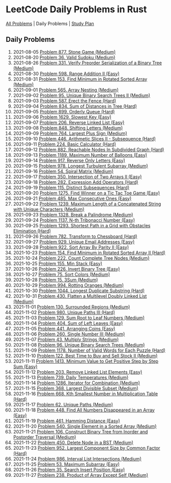 LeetCode Daily Problems in Rust
===============================

[All Problems](README.md) | Daily Problems | [Study Plan](STUDY_PLAN.md)

Daily Problems
--------------

1. 2021-08-05 [Problem 877. Stone Game (Medium)](problem_0877/)
2. 2021-08-20 [Problem 36. Valid Sudoku (Medium)](problem_0036/)
3. 2021-08-26 [Problem 331. Verify Preorder Serialization of a Binary Tree (Medium)](problem_0331/)
4. 2021-08-30 [Problem 598. Range Addition II (Easy)](problem_0598/)
5. 2021-08-31 [Problem 153. Find Minimum in Rotated Sorted Array (Medium)](problem_0153/)
6. 2021-09-01 [Problem 565. Array Nesting (Medium)](problem_0565/)
7. 2021-09-02 [Problem 95. Unique Binary Search Trees II (Medium)](problem_0095/)
8. 2021-09-03 [Problem 587. Erect the Fence (Hard)](problem_0587/)
9. 2021-09-04 [Problem 834. Sum of Distances in Tree (Hard)](problem_0834/)
10. 2021-09-05 [Problem 899. Orderly Queue (Hard)](problem_0899/)
11. 2021-09-06 [Problem 1629. Slowest Key (Easy)](problem_1629/)
12. 2021-09-07 [Problem 206. Reverse Linked List (Easy)](problem_0206/)
13. 2021-09-08 [Problem 848. Shifting Letters (Medium)](problem_0848/)
14. 2021-09-09 [Problem 764. Largest Plus Sign (Medium)](problem_0764/)
15. 2021-09-10 [Problem 446. Arithmetic Slices II - Subsequence (Hard)](problem_0446/)
16. 2021-09-11 [Problem 224. Basic Calculator (Hard)](problem_0224/)
17. 2021-09-12 [Problem 882. Reachable Nodes In Subdivided Graph (Hard)](problem_0882/)
18. 2021-09-13 [Problem 1189. Maximum Number of Balloons (Easy)](problem_1189/)
19. 2021-09-14 [Problem 917. Reverse Only Letters (Easy)](problem_0917/)
20. 2021-09-15 [Problem 978. Longest Turbulent Subarray (Medium)](problem_0978/)
21. 2021-09-16 [Problem 54. Spiral Matrix (Medium)](problem_0054/)
22. 2021-09-17 [Problem 350. Intersection of Two Arrays II (Easy)](problem_0350/)
23. 2021-09-18 [Problem 282. Expression Add Operators (Hard)](problem_0282/)
24. 2021-09-19 [Problem 115. Distinct Subsequences (Hard)](problem_0115/)
25. 2021-09-20 [Problem 1275. Find Winner on a Tic Tac Toe Game (Easy)](problem_1275/)
26. 2021-09-21 [Problem 485. Max Consecutive Ones (Easy)](problem_0485/)
27. 2021-09-22 [Problem 1239. Maximum Length of a Concatenated String with Unique Characters (Medium)](problem_1239/)
28. 2021-09-23 [Problem 1328. Break a Palindrome (Medium)](problem_1328/)
29. 2021-09-24 [Problem 1137. N-th Tribonacci Number (Easy)](problem_1137/)
30. 2021-09-25 [Problem 1293. Shortest Path in a Grid with Obstacles Elimination (Hard)](problem_1293/)
31. 2021-09-26 [Problem 782. Transform to Chessboard (Hard)](problem_0782/)
32. 2021-09-27 [Problem 929. Unique Email Addresses (Easy)](problem_0929/)
33. 2021-09-28 [Problem 922. Sort Array By Parity II (Easy)](problem_0922/)
34. 2021-10-23 [Problem 154. Find Minimum in Rotated Sorted Array II (Hard)](problem_0154/)
35. 2021-10-24 [Problem 222. Count Complete Tree Nodes (Medium)](problem_0222/)
36. 2021-10-25 [Problem 155. Min Stack (Easy)](problem_0155/)
37. 2021-10-26 [Problem 226. Invert Binary Tree (Easy)](problem_0226/)
38. 2021-10-27 [Problem 75. Sort Colors (Medium)](problem_0075/)
39. 2021-10-28 [Problem 15. 3Sum (Medium)](problem_0015/)
40. 2021-10-29 [Problem 994. Rotting Oranges (Medium)](problem_0994/)
41. 2021-10-30 [Problem 1044. Longest Duplicate Substring (Hard)](problem_1044/)
42. 2021-10-31 [Problem 430. Flatten a Multilevel Doubly Linked List (Medium)](problem_0430/)
43. 2021-11-01 [Problem 130. Surrounded Regions (Medium)](problem_0130/)
44. 2021-11-02 [Problem 980. Unique Paths III (Hard)](problem_0980/)
45. 2021-11-03 [Problem 129. Sum Root to Leaf Numbers (Medium)](problem_0129/)
46. 2021-11-04 [Problem 404. Sum of Left Leaves (Easy)](problem_0404/)
47. 2021-11-05 [Problem 441. Arranging Coins (Easy)](problem_0441/)
48. 2021-11-06 [Problem 260. Single Number III (Medium)](problem_0260/)
49. 2021-11-07 [Problem 43. Multiply Strings (Medium)](problem_0043/)
50. 2021-11-08 [Problem 96. Unique Binary Search Trees (Medium)](problem_0096/)
51. 2021-11-09 [Problem 1178. Number of Valid Words for Each Puzzle (Hard)](problem_1178/)
52. 2021-11-10 [Problem 122. Best Time to Buy and Sell Stock II (Medium)](problem_0122/)
53. 2021-11-11 [Problem 1413. Minimum Value to Get Positive Step by Step Sum (Easy)](problem_1413/)
54. 2021-11-12 [Problem 203. Remove Linked List Elements (Easy)](problem_0203/)
55. 2021-11-13 [Problem 739. Daily Temperatures (Medium)](problem_0739/)
56. 2021-11-14 [Problem 1286. Iterator for Combination (Medium)](problem_1286/)
57. 2021-11-15 [Problem 368. Largest Divisible Subset (Medium)](problem_0368/)
58. 2021-11-16 [Problem 668. Kth Smallest Number in Multiplication Table (Hard)](problem_0668/)
59. 2021-11-17 [Problem 62. Unique Paths (Medium)](problem_0062/)
60. 2021-11-18 [Problem 448. Find All Numbers Disappeared in an Array (Easy)](problem_0448/)
61. 2021-11-19 [Problem 461. Hamming Distance (Easy)](problem_0461/)
62. 2021-11-20 [Problem 540. Single Element in a Sorted Array (Medium)](problem_0540/)
63. 2021-11-21 [Problem 106. Construct Binary Tree from Inorder and Postorder Traversal (Medium)](problem_0106/)
64. 2021-11-22 [Problem 450. Delete Node in a BST (Medium)](problem_0450/)
65. 2021-11-23 [Problem 952. Largest Component Size by Common Factor (Hard)](problem_0952/)
66. 2021-11-24 [Problem 986. Interval List Intersections (Medium)](problem_0986/)
67. 2021-11-25 [Problem 53. Maximum Subarray (Easy)](problem_0053/)
68. 2021-11-26 [Problem 35. Search Insert Position (Easy)](problem_0035/)
69. 2021-11-27 [Problem 238. Product of Array Except Self (Medium)](problem_0238/)

